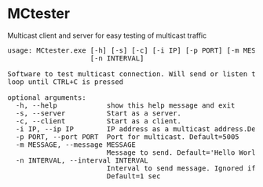 # MCtester
Multicast client and server for easy testing of multicast traffic
<pre>
usage: MCtester.exe [-h] [-s] [-c] [-i IP] [-p PORT] [-m MESSAGE]
                    [-n INTERVAL]

Software to test multicast connection. Will send or listen to message sent in
loop until CTRL+C is pressed

optional arguments:
  -h, --help            show this help message and exit
  -s, --server          Start as a server.
  -c, --client          Start as a client.
  -i IP, --ip IP        IP address as a multicast address.Default=239.254.0.1
  -p PORT, --port PORT  Port for multicast. Default=5005
  -m MESSAGE, --message MESSAGE
                        Message to send. Default='Hello World!'
  -n INTERVAL, --interval INTERVAL
                        Interval to send message. Ignored if run as a client.
                        Default=1 sec

<pre>
